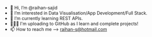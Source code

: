 - 👋 Hi, I’m @raihan-sajid
- 👀 I’m interested in Data Visualisation/App Development/Full Stack.
- 🌱 I’m currently learning REST APIs. 
- 👨🏾‍💻 I'm uploading to GitHub as I learn and complete projects! 
- 📫 How to reach me --> raihan-s@hotmail.com 

<!---
raihan-sajid/raihan-sajid is a ✨ special ✨ repository because its `README.md` (this file) appears on your GitHub profile.
You can click the Preview link to take a look at your changes.
--->
